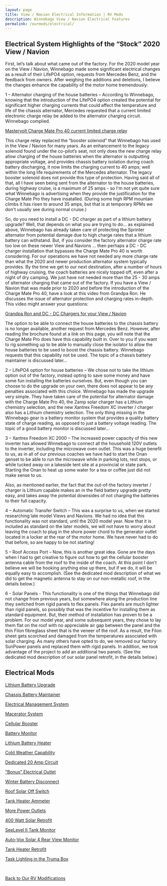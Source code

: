 ```yaml
---
layout: page
title: View / Navion Electrical Information | RV Mods
description: Winnebago View / Navion Electrical Features
permalink: /ourmods/electrical/
---
```


<h2>Electrical System Highlights of the “Stock” 2020 View / Navion</h2>

First, let’s talk about what came out of the factory.  For the 2020 model year on the View / Navion, Winnebago made some significant electrical changes as a result of their LifePO4 option, requests from Mercedes Benz, and the feedback from owners.  After weighing the additions and deletions, I believe the changes enhance the capability of the motor home tremendously:

1 – Alternator charging of the house batteries – According to Winnebago, knowing that the introduction of the LifePO4 option created the potential for significant higher charging currents that could affect the temperature and life of the chassis alternator, Mercedes requested that a current limited electronic charge relay be added to the alternator charging circuit.  Winnebago complied.

<a href = "https://www.mastervolt.com/products/charge-mate-to-connect-two-batteries/charge-mate-pro-40/ " target="_blank">Mastervolt Charge Mate Pro 40 current limited charge relay </a>

This charge relay replaced the “booster solenoid” that Winnebago has used in the View / Navion for many years.  As an enhancement to the legacy solenoid found under the co-pilot’s seat, not only does the new charge relay allow charging of the house batteries when the alternator is outputting appropriate voltage, and provides chassis battery isolation during coach battery discharging, it now limits the charging current to 40 amps; well within the long life requirements of the Mercedes alternator.  The legacy booster solenoid does not provide this type of protection.  Having said all of that, all I have seen being sent from the alternator to the house batteries, during highway cruise, is a maximum of 25 amps - so I'm not yet quite sure what Winnebago is advertising when they provide the justification for the Charge Mate Pro they have insatalled.  (During some high RPM mountain climbs it has risen to around 35 amps, but that is at temporary RPMs we don't usually see during normal cruise.)

So, do you need to install a DC - DC charger as part of a lithium battery upgrade?  Well, that depends on what you are trying to do... as explained above, Winnebago has already taken care of protecting the Sprinter alternator from potential damage due to high charge rates that a lithium battery can withstand.  But, if you  consider the factory alternator charge rate too low on these newer View and Navions ... then perhaps a DC - DC charger installation that bypasses the Charge Mate Pro 40 is worth considering.  For our operations we have not needed any more charge rate than what the 2020 and newer production alternator system typically provides.  By the time we get to our next destination, after a number of hours of highway cruising, the coach batteries are nicely topped off, even after a night of dry camping.  We just have not needed more than the 25 - 30 amps of alternator charging that came out of the factory.  If you have a View / Navion that was made prior to 2020 and before the introduction of the Charge Mate Pro 40, have a look at this video from Grandpa Ron.  He discusses the issue of alternator protection and charging rates in-depth.  This video might answer your questions:

<a href = "https://www.youtube.com/watch?v=KXG7-EegNV0 " target="_blank">Grandpa Ron and DC - DC Chargers for your View / Navion </a>

The option to be able to connect the house batteries to the chassis battery is no longer available, another request from Mercedes Benz.  However, after reading the brochure found at a link on this page, you will note that the Charge Mate Pro does have this capability built in.  Over to you if you want to rig something up to be able to manually close the isolator to allow the house batteries to be used to boost the chassis battery.  Winnebago requests that this capability not be used.  The topic of a chassis battery maintainer is discussed later...

2 – LifePO4 option for house batteries – We chose not to take the lithium option out of the factory, instead opting to save some money and have some fun installing the batteries ourselves.  But, even though you can choose to do the upgrade on your own, there does not appear to be any penalties associated with this choice.  Winnebago has made the upgrade very simple.  They have taken care of the potential for alternator damage with the Charge Mate Pro 40, the Zamp solar charger has a Lithium chemistry selection, and the new Xantrex Freedom XC inverter / charger also has a Lithium chemistry selection.  The only thing missing in the Winnebago gear is a battery monitor system that provides a quality battery state of charge reading, as opposed to just a battery voltage reading.  The topic of a good battery monitor is discussed later...

3 – Xantrex Freedom XC 2000 – The increased power capacity of this new inverter has allowed Winnebago to connect all the household 120V outlets to the inverter, including the microwave oven outlet.  This was a huge benefit to us, as in all of our previous coaches we have had to start the Onan genset to be able to run the microwave while in parking lots, rest stops, or while tucked away on a lakeside tent site at a provincial or state park.  Starting the Onan to heat up some water for a tea or coffee just did not make sense to us.

Also, as mentioned earlier, the fact that the out-of-the factory inverter / charger is Lithium capable makes an in the field battery upgrade pretty easy, and takes away the potential downsides of not charging the batteries to their full capacity.

4 – Automatic Transfer Switch – This was a surprise to us, when we started researching late model Views and Navions.  We had no idea that this functionality was not standard, until the 2020 model year.  Now that it is included as standard on the later models, we will not have to worry about leaving the coach to plug in the shore power chord to the generator outlet located in a locker at the rear of the motor home.  We have never had to do that before, so are happy to be not starting!

5 – Roof Access Port – Now, this is another great idea.  Gone are the days when I had to get creative to figure out how to get the cellular booster antenna cable from the roof to the inside of the coach.  At this point I don’t believe we will be hooking anything else up there, but if we do, it will be equally easy to accomplish.  (See the dedicated mod description of what we did to get the magnetic antenna to stay on our non-metallic roof, in the details below.)

6 - Solar Panels - This functionality is one of the things that Winnebago did not change from previous years, but somewhere along the production line they switched from rigid panels to flex panels.  Flex panels are much lighter than rigid panels, so possibly that was the incentive for installing them as standard equipment.  But, their method of installation has proven to be a problem.  For our model year, and some subsequent years, they chose to lay them flat on the roof with no appreciable air gap between the panel and the thin Filon fibreglass sheet that is the veneer of the roof.  As a result, the Filon sheet gets scorched and damaged from the temperatures associated with solar charging.  As many others have opted to do, we removed our factory SunPower panels and replaced them with rigid panels.  In addition, we took advantage of the project to add an additional two panels.  (See the dedicated mod description of our solar panel retrofit, in the details below.)


<h2>Electrical Mods</h2>

[Lithium Battery Upgrade](/ourmods/lithiumupgrade/)

[Chassis Battery Maintainer](/ourmods/batterymaintainer/)

[Electrical Management System](/ourmods/ems/)

[Macerator System](/ourmods/macerator/)

[Cellular Booster](/ourmods/cellbooster/)

[Battery Monitor](/ourmods/batterymonitor/)

[Lithium Battery Heater](/ourmods/batteryheater/)

[Cold Weather Capability](/ourmods/coldweather/)

[Dedicated 20 Amp Circuit](/ourmods/20ampcircuit/)

["Bonus" Electrical Outlet](/ourmods/miscmods/)

[Winter Battery Disconnect](/ourmods/batterydisconnect/)

[Roof Solar Off Switch](/ourmods/solaroff/)

[Tank Heater Ammeter](/ourmods/ammeter/)

[More Power Outlets](/ourmods/morepower/)

[400 Watt Solar Retrofit](/ourmods/newsolar/)

[SeeLevel II Tank Monitor](/ourmods/seelevel/)

[Auto-Vox Solar 4 Rear View Monitor](/ourmods/rearmirror/)

[Tank Heater Retrofit](/ourmods/tankheaters/)

[Task Lighting in the Truma Box](/ourmods/miscmods/)

<br>

[Back to Our RV Modifications](/ourmods/)
